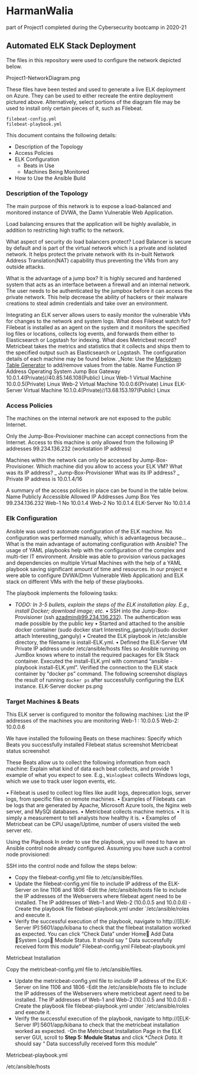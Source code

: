 # HarmanWalia
part of Project1 completed during the Cybersecurity bootcamp in 2020-21
## Automated ELK Stack Deployment

The files in this repository were used to configure the network depicted below.

Project1-NetworkDiagram.png

These files have been tested and used to generate a live ELK deployment on Azure. They can be used to either recreate the entire deployment pictured above. Alternatively, select portions of the diagram file may be used to install only certain pieces of it, such as Filebeat.

 	filebeat-config.yml
	filebeat-playbook.yml

This document contains the following details:
- Description of the Topology
- Access Policies
- ELK Configuration
  - Beats in Use
  - Machines Being Monitored
- How to Use the Ansible Build


### Description of the Topology

The main purpose of this network is to expose a load-balanced and monitored instance of DVWA, the Damn Vulnerable Web Application.

Load balancing ensures that the application will be highly available, in addition to restricting high traffic to the network.

What aspect of security do load balancers protect?
Load Balancer is secure by default and is part of the virtual network which is a private and isolated network. It helps protect the private network with its in-built Network Address Translation(NAT) capability thus preventing the VMs from any outside attacks.

 What is the advantage of a jump box?
It is highly secured and hardened system that acts as an interface between a firewall and an internal network. The user needs to be authenticated by the jumpbox before it can access the private network. This help decrease the ability of hackers or their malware creations to steal admin credentials and take over an environment.

Integrating an ELK server allows users to easily monitor the vulnerable VMs for changes to the network and system logs.
What does Filebeat watch for?
Filebeat is installed as an agent on the system and it monitors the specified log files or locations, collects log events, and forwards them either to Elasticsearch or Logstash for indexing.
What does Metricbeat record?
Metricbeat takes the metrics and statistics that it collects and ships them to the specified output such as Elasticsearch or Logstash.
The configuration details of each machine may be found below.
_Note: Use the [Markdown Table Generator](http://www.tablesgenerator.com/markdown_tables) to add/remove values from the table.
Name	Function	IP Address	Operating System
Jump Box	Gateway	10.0.1.4(Private)//40.85.146.108(Public)	Linux
Web-1	Virtual Machine	10.0.0.5(Private)	Linux
Web-2	Virtual Machine	10.0.0.6(Private)	Linux
ELK-Server	Virtual Machine	10.1.0.4(Private)//13.68.153.197(Public)	Linux

### Access Policies
The machines on the internal network are not exposed to the public Internet. 

Only the Jump-Box-Provisioner machine can accept connections from the Internet. 
Access to this machine is only allowed from the following IP addresses
99.234.136.232 (workstation IP address)

Machines within the network can only be accessed by Jump-Box-Provisioner.
Which machine did you allow to access your ELK VM? What was its IP address? _
Jump-Box-Provisioner
What was its IP address? _
 Private IP address is 10.0.1.4/16

A summary of the access policies in place can be found in the table below.
Name	Publicly Accessible	Allowed IP Addresses 
Jump Box	Yes	99.234.136.232 
Web-1	No	10.0.1.4
Web-2	No	10.0.1.4
ELK-Server	No	10.0.1.4

### Elk Configuration

Ansible was used to automate configuration of the ELK machine. No configuration was performed manually, which is advantageous because...
What is the main advantage of automating configuration with Ansible?
The usage of YAML playbooks help with the configuration of the complex and multi-tier IT environment.
Ansible was able to provision various packages and dependencies on multiple Virtual Machines with the help of a YAML playbook saving significant amount of time and resources. In our project e were able to configure DVWA(Dmn Vulnerable Web Application) and ELK stack on different VMs  with the help of these playbooks.


The playbook implements the following tasks:
- _TODO: In 3-5 bullets, explain the steps of the ELK installation play. E.g., install Docker; download image; etc._
•	SSH into the Jump-Box-Provisioner (ssh azadmin@99.234.136.232). The authentication was made possible by the public key
•	Started and attached to the ansible docker container (sudo docker start Interesting_ganguly)/(sudo docker attach Interesting_ganguly)
•	Created the ELK playbook in /etc/ansible directory, the filename is install-ELK.yml.
•	Defined the ELK-Server VM Private IP address under /etc/ansible/hosts files so Ansible running on JumBox knows where to install the required packages for Elk Stack container. Executed the install-ELK.yml with command “ansible -playbook install-ELK.yml”. Verified the connection to the ELK stack container by “docker ps” command.
The following screenshot displays the result of running `docker ps` after successfully configuring the ELK instance.
ELK-Server docker ps.png

### Target Machines & Beats
This ELK server is configured to monitor the following machines:
List the IP addresses of the machines you are monitoring
Web-1 : 10.0.0.5
Web-2: 10.0.0.6

We have installed the following Beats on these machines:
Specify which Beats you successfully installed
Filebeat status screenshot
Metricbeat status screenshot

These Beats allow us to collect the following information from each machine:
Explain what kind of data each beat collects, and provide 1 example of what you expect to see. E.g., `Winlogbeat` collects Windows logs, which we use to track user logon events, etc.

•	Filebeat is used to collect log files  like audit logs, deprecation logs, server logs, from specific files on remote machines.
•	Examples of Filebeats can be logs that are generated by Apache, Microsoft Azure tools, the Nginx web server, and MySQl databases.
•	Metricbeat collects machine metrics.
•	It is simply a measurement to tell analysts how healthy it is.
•	Examples of Metricbeat can be CPU usage/Uptime, number of users visited the web server etc.

Using the Playbook
In order to use the playbook, you will need to have an Ansible control node already configured. Assuming you have such a control node provisioned: 

SSH into the control node and follow the steps below:
- Copy the  filebeat-config.yml file to /etc/ansible/files.
- Update the filebeat-config.yml file to include IP address of the ELK-Server on line 1106 and 1806
-Edit the /etc/ansible/hosts file to include the IP addresses of the Webservers where filebeat agent need to be installed. The IP addresses of Web-1 and Web-2 (10.0.0.5 and 10.0.0.6)
-Create the playbook file filebeat-playbook.yml under `/etc/ansible/roles and execute it.
- Verify the successful execution of the playbook, navigate to http://[ELK-Server IP]:5601/app/kibana to check that the filebeat installation worked as expected. You can click “Check Data” under Home Add Data System Logs Module Status. It should say  “ Data successfully received form this module”
Filebeat-config.yml
Filebeat-playbook.yml

Metricbeat Installation

Copy the  metricbeat-config.yml file to /etc/ansible/files.
- Update the metricbeat-config.yml file to include IP address of the ELK-Server on line 1106 and 1806
-Edit the /etc/ansible/hosts file to include the IP addresses of the Webservers where metricbeat agent need to be installed. The IP addresses of Web-1 and Web-2 (10.0.0.5 and 10.0.0.6)
-Create the playbook file filebeat-playbook.yml under `/etc/ansible/roles and execute it.
- Verify the successful execution of the playbook, navigate to http://[ELK-Server IP]:5601/app/kibana to check that the metricbeat installation worked as expected.
-On the Metricbeat Installation Page in the ELK server GUI, scroll to **Step 5: Module Status** and click **Check Data*. It should say  “ Data successfully received form this module”

Metricbeat-playbook.yml

/etc/ansible/hosts
